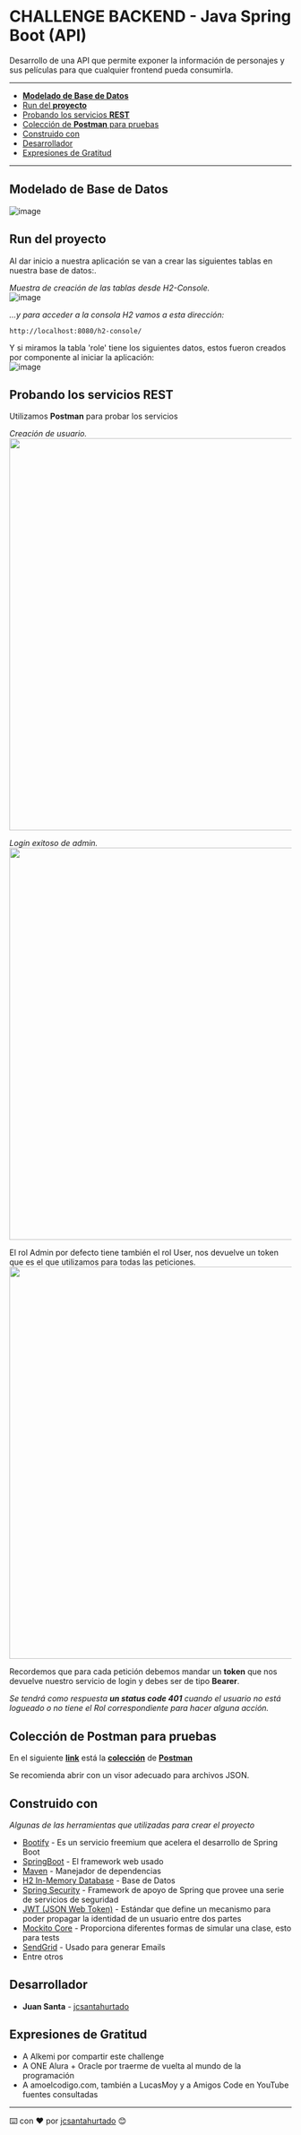 # CHALLENGE BACKEND - Java Spring Boot (API)

Desarrollo de una API que permite exponer la información de personajes y sus películas para que cualquier frontend pueda consumirla.  

***

* [**Modelado de Base de Datos**](#modelado-de-Base-de-Datos)
* [Run del **proyecto**](#Run-del-proyecto)
* [Probando los servicios **REST**](#Probando-los-servicios-REST)
* [Colección de **Postman** para pruebas](#Colección-de-Postman-para-pruebas)
* [Construido con](#Construido-con)
* [Desarrollador](#Desarrollador)
* [Expresiones de Gratitud](#Expresiones-de-Gratitud)

---

## Modelado de Base de Datos
![image](https://user-images.githubusercontent.com/60399697/194789872-00538f99-92d0-46ad-bbbd-749aadc90c5e.png)



## Run del proyecto

Al dar inicio a nuestra aplicación se van a crear las siguientes tablas en nuestra base de datos:.

_Muestra de creación de las tablas desde H2-Console._  
![image](https://user-images.githubusercontent.com/60399697/194791022-e399e1ca-c96a-4933-9a23-353d02bef23d.png)

_...y para acceder a la consola H2 vamos a esta dirección:_

```
http://localhost:8080/h2-console/
```

Y si miramos la tabla 'role' tiene los siguientes datos, estos fueron creados por componente al iniciar la aplicación:  
![image](https://user-images.githubusercontent.com/60399697/194791432-4e3e4610-2de6-48cd-99bd-e43db769a5ea.png)



## Probando los servicios REST

Utilizamos **Postman** para probar los servicios

_Creación de usuario._  
<img width="700" src="https://user-images.githubusercontent.com/60399697/194791731-61cabf9a-c68f-4c02-a3f9-7c778b10c483.png">


_Login exitoso de admin._  
<img width="700" src="https://user-images.githubusercontent.com/60399697/194791716-75911a70-6e7d-42e1-880d-ddbc28c5b16d.png">

El rol Admin por defecto tiene también el rol User, nos devuelve un token que es el que utilizamos para todas las peticiones.
<img width="700" src="https://user-images.githubusercontent.com/60399697/194792591-937ae42a-bd62-44b6-b356-e1a23cbfc455.png">


Recordemos que para cada petición debemos mandar un **token** que nos devuelve nuestro servicio de login y debes ser de tipo **Bearer**.

_Se tendrá como respuesta **un status code 401** cuando el usuario no está logueado o no tiene el Rol correspondiente para hacer alguna acción._



## Colección de Postman para pruebas

En el siguiente **[link](https://drive.google.com/file/d/13Nqb6ReOPk9hxhk9UOEGR4rhYeM1n60W/view?usp=sharing)** está la **[colección](https://drive.google.com/file/d/13Nqb6ReOPk9hxhk9UOEGR4rhYeM1n60W/view?usp=sharing)** de **[Postman](https://drive.google.com/file/d/13Nqb6ReOPk9hxhk9UOEGR4rhYeM1n60W/view?usp=sharing)**

Se recomienda abrir con un visor adecuado para archivos JSON.


## Construido con

_Algunas de las herramientas que utilizadas para crear el proyecto_

* [Bootify](https://bootify.io/) - Es un servicio freemium que acelera el desarrollo de Spring Boot
* [SpringBoot](https://docs.spring.io/spring-boot/docs/2.4.12/reference/html/documentation-overview.html) - El framework web usado
* [Maven](https://maven.apache.org/) - Manejador de dependencias
* [H2 In-Memory Database](https://mvnrepository.com/artifact/com.h2database/h2) - Base de Datos
* [Spring Security](https://mvnrepository.com/artifact/org.springframework.boot/spring-boot-starter-security) - Framework de apoyo de Spring que provee una serie de servicios de seguridad
* [JWT (JSON Web Token)](https://mvnrepository.com/artifact/io.jsonwebtoken/jjwt) - Estándar que define un mecanismo para poder propagar la identidad de un usuario entre dos partes
* [Mockito Core](https://mvnrepository.com/artifact/org.mockito/mockito-core) - Proporciona diferentes formas de simular una clase, esto para tests
* [SendGrid](https://docs.sendgrid.com/for-developers/sending-email/api-getting-started) - Usado para generar Emails
* Entre otros



## Desarrollador

* **Juan Santa** - [jcsantahurtado](https://github.com/jcsantahurtado)



## Expresiones de Gratitud

* A Alkemi por compartir este challenge
* A ONE Alura + Oracle por traerme de vuelta al mundo de la programación
* A amoelcodigo.com, también a LucasMoy y a Amigos Code en YouTube fuentes consultadas

---
⌨️ con ❤️ por [jcsantahurtado](https://github.com/jcsantahurtado) 😊
